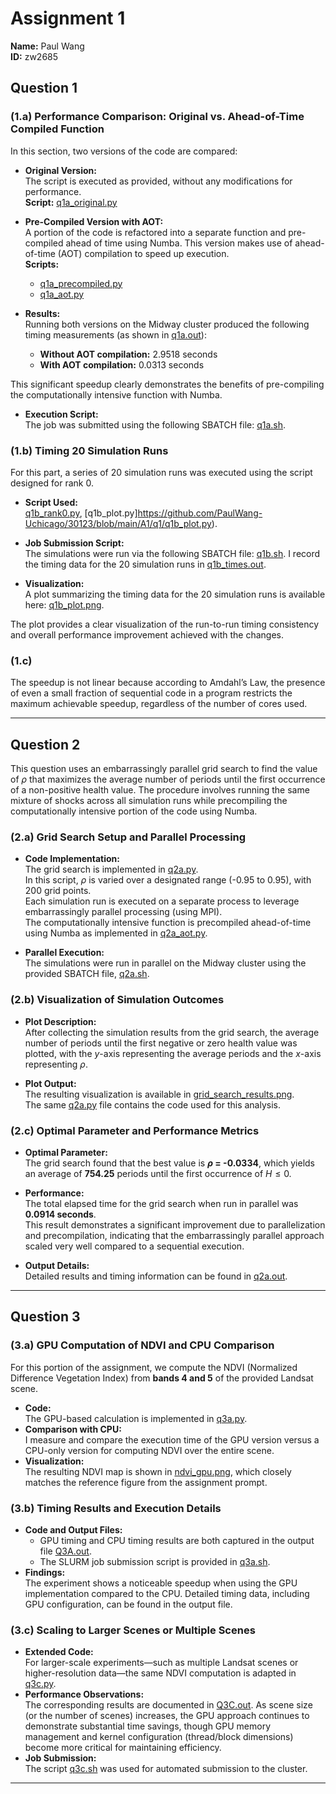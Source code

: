 # Assignment 1
**Name:** Paul Wang  
**ID:** zw2685

## Question 1

### (1.a) Performance Comparison: Original vs. Ahead-of-Time Compiled Function

In this section, two versions of the code are compared:

- **Original Version:**  
  The script is executed as provided, without any modifications for performance.  
  **Script:** [q1a_original.py](https://github.com/PaulWang-Uchicago/MACS30123-Assignment-PaulWang/blob/main/A1/q1/q1a_original.py)

- **Pre-Compiled Version with AOT:**  
  A portion of the code is refactored into a separate function and pre-compiled ahead of time using Numba. This version makes use of ahead-of-time (AOT) compilation to speed up execution.  
  **Scripts:**  
  - [q1a_precompiled.py](https://github.com/PaulWang-Uchicago/30123/blob/main/A1/q1/q1a_precompiled.py)  
  - [q1a_aot.py](https://github.com/PaulWang-Uchicago/30123/blob/main/A1/q1/q1a_aot.py)

- **Results:**  
  Running both versions on the Midway cluster produced the following timing measurements (as shown in [q1a.out](https://github.com/PaulWang-Uchicago/30123/blob/main/A1/q1/q1a.out)):
  - **Without AOT compilation:** 2.9518 seconds  
  - **With AOT compilation:** 0.0313 seconds

This significant speedup clearly demonstrates the benefits of pre-compiling the computationally intensive function with Numba.

- **Execution Script:**  
  The job was submitted using the following SBATCH file: [q1a.sh](https://github.com/PaulWang-Uchicago/30123/blob/main/A1/q1/q1a.sh).

### (1.b) Timing 20 Simulation Runs

For this part, a series of 20 simulation runs was executed using the script designed for rank 0.

- **Script Used:**  
  [q1b_rank0.py](https://github.com/PaulWang-Uchicago/30123/blob/main/A1/q1/q1b_rank0.py), [q1b_plot.py]https://github.com/PaulWang-Uchicago/30123/blob/main/A1/q1/q1b_plot.py). 

- **Job Submission Script:**  
  The simulations were run via the following SBATCH file: [q1b.sh](https://github.com/PaulWang-Uchicago/30123/blob/main/A1/q1/q1b.sh). I record the timing data for the 20 simulation runs in [q1b_times.out](https://github.com/PaulWang-Uchicago/30123/blob/main/A1/q1/q1b_times.out). 

- **Visualization:**  
  A plot summarizing the timing data for the 20 simulation runs is available here: [q1b_plot.png](https://github.com/PaulWang-Uchicago/30123/blob/main/A1/q1/q1b_plot.png).

The plot provides a clear visualization of the run-to-run timing consistency and overall performance improvement achieved with the changes.

### (1.c) 
The speedup is not linear because according to Amdahl’s Law, the presence of even a small fraction of sequential code in a program restricts the maximum achievable speedup, regardless of the number of cores used. 

---

## Question 2

This question uses an embarrassingly parallel grid search to find the value of $\rho$ that maximizes the average number of periods until the first occurrence of a non-positive health value. The procedure involves running the same mixture of shocks across all simulation runs while precompiling the computationally intensive portion of the code using Numba.

### (2.a) Grid Search Setup and Parallel Processing

- **Code Implementation:**  
  The grid search is implemented in [q2a.py](https://github.com/PaulWang-Uchicago/30123/blob/main/A1/q2/q2a.py).  
  In this script, $\rho$ is varied over a designated range (-0.95 to 0.95), with 200 grid points.  
  Each simulation run is executed on a separate process to leverage embarrassingly parallel processing (using MPI).  
  The computationally intensive function is precompiled ahead-of-time using Numba as implemented in [q2a_aot.py](https://github.com/PaulWang-Uchicago/30123/blob/main/A1/q2/q2a_aot.py).

- **Parallel Execution:**  
  The simulations were run in parallel on the Midway cluster using the provided SBATCH file, [q2a.sh](https://github.com/PaulWang-Uchicago/30123/blob/main/A1/q2/q2a.sh).

### (2.b) Visualization of Simulation Outcomes

- **Plot Description:**  
  After collecting the simulation results from the grid search, the average number of periods until the first negative or zero health value was plotted, with the $y$-axis representing the average periods and the $x$-axis representing $\rho$.
  
- **Plot Output:**  
  The resulting visualization is available in [grid_search_results.png](https://github.com/PaulWang-Uchicago/30123/blob/main/A1/q2/grid_search_results.png).  
  The same [q2a.py](https://github.com/PaulWang-Uchicago/30123/blob/main/A1/q2/q2a.py) file contains the code used for this analysis.

### (2.c) Optimal Parameter and Performance Metrics

- **Optimal Parameter:**  
  The grid search found that the best value is **$\rho$ = -0.0334**, which yields an average of **754.25** periods until the first occurrence of $H \leq 0$.

- **Performance:**  
  The total elapsed time for the grid search when run in parallel was **0.0914 seconds**.  
  This result demonstrates a significant improvement due to parallelization and precompilation, indicating that the embarrassingly parallel approach scaled very well compared to a sequential execution.

- **Output Details:**  
  Detailed results and timing information can be found in [q2a.out](https://github.com/PaulWang-Uchicago/30123/blob/main/A1/q2/q2a.out).

---

## Question 3

### (3.a) GPU Computation of NDVI and CPU Comparison

For this portion of the assignment, we compute the NDVI (Normalized Difference Vegetation Index) from **bands 4 and 5** of the provided Landsat scene.

- **Code:**  
  The GPU-based calculation is implemented in [q3a.py](https://github.com/PaulWang-Uchicago/30123/blob/main/A1/q3/q3a.py).
- **Comparison with CPU:**  
  I measure and compare the execution time of the GPU version versus a CPU-only version for computing NDVI over the entire scene.
- **Visualization:**  
  The resulting NDVI map is shown in [ndvi_gpu.png](https://github.com/PaulWang-Uchicago/30123/blob/main/A1/q3/ndvi_gpu.png), which closely matches the reference figure from the assignment prompt.

### (3.b) Timing Results and Execution Details

- **Code and Output Files:**  
  - GPU timing and CPU timing results are both captured in the output file [Q3A.out](https://github.com/PaulWang-Uchicago/30123/blob/main/A1/q3/Q3A.out).  
  - The SLURM job submission script is provided in [q3a.sh](https://github.com/PaulWang-Uchicago/30123/blob/main/A1/q3/q3a.sh).
- **Findings:**  
  The experiment shows a noticeable speedup when using the GPU implementation compared to the CPU. Detailed timing data, including GPU configuration, can be found in the output file.

### (3.c) Scaling to Larger Scenes or Multiple Scenes

- **Extended Code:**  
  For larger-scale experiments—such as multiple Landsat scenes or higher-resolution data—the same NDVI computation is adapted in [q3c.py](https://github.com/PaulWang-Uchicago/30123/blob/main/A1/q3/q3c.py).  
- **Performance Observations:**  
  The corresponding results are documented in [Q3C.out](https://github.com/PaulWang-Uchicago/30123/blob/main/A1/q3/Q3C.out). As scene size (or the number of scenes) increases, the GPU approach continues to demonstrate substantial time savings, though GPU memory management and kernel configuration (thread/block dimensions) become more critical for maintaining efficiency.
- **Job Submission:**  
  The script [q3c.sh](https://github.com/PaulWang-Uchicago/30123/blob/main/A1/q3/q3c.sh) was used for automated submission to the cluster.

---
